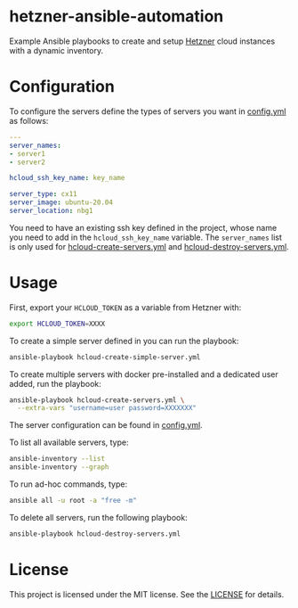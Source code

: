 # hetzner-ansible-automation

Example Ansible playbooks to create and setup [Hetzner](https://hetzner.cloud/?ref=FkpdQcqbGXhP) cloud instances with a dynamic inventory.

# Configuration

To configure the servers define the types of servers you want in [config.yml](config.yml) as follows:

```yml
---
server_names:
- server1
- server2

hcloud_ssh_key_name: key_name

server_type: cx11
server_image: ubuntu-20.04
server_location: nbg1
```

You need to have an existing ssh key defined in the project, whose name you need to add in the `hcloud_ssh_key_name` variable. The `server_names` list is only used for [hcloud-create-servers.yml](hcloud-create-servers.yml) and [hcloud-destroy-servers.yml](hcloud-destroy-servers.yml).

# Usage

First, export your `HCLOUD_TOKEN` as a variable from Hetzner with:

```bash
export HCLOUD_TOKEN=XXXX
```

To create a simple server defined in you can run the playbook:

```bash
ansible-playbook hcloud-create-simple-server.yml
```

To create multiple servers with docker pre-installed and a dedicated user added, run the playbook:

```bash
ansible-playbook hcloud-create-servers.yml \
  --extra-vars "username=user password=XXXXXXX"
```

The server configuration can be found in [config.yml](config.yml).

To list all available servers, type:

```bash
ansible-inventory --list
ansible-inventory --graph
```

To run ad-hoc commands, type:

```bash
ansible all -u root -a "free -m"
```

To delete all servers, run the following playbook:

```bash
ansible-playbook hcloud-destroy-servers.yml
```

# License 
This project is licensed under the MIT license. See the [LICENSE](LICENSE) for details.
